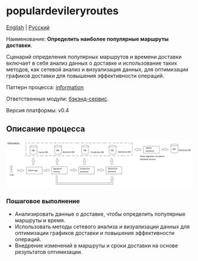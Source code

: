 # populardevileryroutes

[English](populardevileryroutes.md) | [Русский](populardevileryroutes.ru.md)

Наименование: **Определить наиболее популярные маршруты доставки**.

Сценарий определения популярных маршрутов и времени доставки включает в себя анализ данных о доставке и использование таких методов, как сетевой анализ и визуализация данных, для оптимизации графиков доставки для повышения эффективности операций.

Паттерн процесса: [information](../../processpatterns/information.md)

Ответственные модули: [бэкэнд-сервис](../../backend/statisticalbackend.md).

Версия платформы: v0.4

## Описание процесса

![information_overall](../../img/processpatterns/information_overall.png)

### Пошаговое выполнение

- Анализировать данные о доставке, чтобы определить популярные маршруты и время.
- Использовать методы сетевого анализа и визуализации данных для оптимизации графиков доставки и повышения эффективности операций.
- Внедрение изменений в маршруты и сроки доставки на основе результатов оптимизации.
